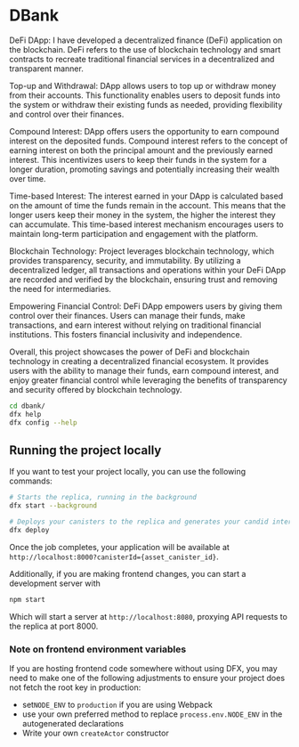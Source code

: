 # DBank

DeFi DApp: I have developed a decentralized finance (DeFi) application on the blockchain. DeFi refers to the use of blockchain technology and smart contracts to recreate traditional financial services in a decentralized and transparent manner.

Top-up and Withdrawal: DApp allows users to top up or withdraw money from their accounts. This functionality enables users to deposit funds into the system or withdraw their existing funds as needed, providing flexibility and control over their finances.

Compound Interest: DApp offers users the opportunity to earn compound interest on the deposited funds. Compound interest refers to the concept of earning interest on both the principal amount and the previously earned interest. This incentivizes users to keep their funds in the system for a longer duration, promoting savings and potentially increasing their wealth over time.

Time-based Interest: The interest earned in your DApp is calculated based on the amount of time the funds remain in the account. This means that the longer users keep their money in the system, the higher the interest they can accumulate. This time-based interest mechanism encourages users to maintain long-term participation and engagement with the platform.

Blockchain Technology: Project leverages blockchain technology, which provides transparency, security, and immutability. By utilizing a decentralized ledger, all transactions and operations within your DeFi DApp are recorded and verified by the blockchain, ensuring trust and removing the need for intermediaries.

Empowering Financial Control: DeFi DApp empowers users by giving them control over their finances. Users can manage their funds, make transactions, and earn interest without relying on traditional financial institutions. This fosters financial inclusivity and independence.

Overall, this project showcases the power of DeFi and blockchain technology in creating a decentralized financial ecosystem. It provides users with the ability to manage their funds, earn compound interest, and enjoy greater financial control while leveraging the benefits of transparency and security offered by blockchain technology.


```bash
cd dbank/
dfx help
dfx config --help
```

## Running the project locally

If you want to test your project locally, you can use the following commands:

```bash
# Starts the replica, running in the background
dfx start --background

# Deploys your canisters to the replica and generates your candid interface
dfx deploy
```

Once the job completes, your application will be available at `http://localhost:8000?canisterId={asset_canister_id}`.

Additionally, if you are making frontend changes, you can start a development server with

```bash
npm start
```

Which will start a server at `http://localhost:8080`, proxying API requests to the replica at port 8000.

### Note on frontend environment variables

If you are hosting frontend code somewhere without using DFX, you may need to make one of the following adjustments to ensure your project does not fetch the root key in production:

- set`NODE_ENV` to `production` if you are using Webpack
- use your own preferred method to replace `process.env.NODE_ENV` in the autogenerated declarations
- Write your own `createActor` constructor
